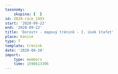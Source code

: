 ```yaml
---
taxonomy:
    skupina: {  }
id: 2020-race_1493
start: '2020-09-22'
end: '2020-09-22'
title: 'Dorost+ - mapový trénink - I. úsek štafet'
place: Kanice
type: T
template: trenink
date: '2020-08-28'
import:
    type: members
    time: 1598613306
---
```


